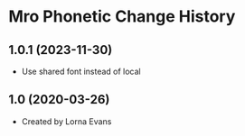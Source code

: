 Mro Phonetic Change History
====================

1.0.1 (2023-11-30)
----------------
* Use shared font instead of local

1.0 (2020-03-26)
----------------
* Created by Lorna Evans
